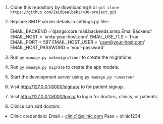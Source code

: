 1. Clone this repository by downloading it or ``git clone https://github.com/ZaidBaalbaki/430-project.git ``
2. Replace SMTP server details in settings.py file:-
	
	EMAIL_BACKEND ='django.core.mail.backends.smtp.EmailBackend'
	EMAIL_HOST = 'smtp.your-host.com'
	EMAIL_USE_TLS = True
	EMAIL_PORT = 587
	EMAIL_HOST_USER = 'user@your-host.com'
	EMAIL_HOST_PASSWORD = 'your-password'

5. Run ``py manage.py makemigrations`` to create the migrations.
6. Run ``py manage.py migrate`` to create the app models.
8. Start the development server using ``py manage.py runserver `` 
11. Visit http://127.0.0.1:8000/signup/ to for patient signup.
12. Visit http://127.0.0.1:8000/login/ to login for doctors, clinics, or patients.
10. Clinics can add doctors.


* Clinic credentials:
Email = clinic1@clinic.com
Pass = clinic1234